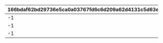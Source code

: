 |166bdaf62bd29736e5ca0a03767fd6c6d209a62d4131c5d63e966ed71fe900e0|18ff5e08fb871f81d43c51b3164614390fd97755451c571e8308701312dd75f6|b706b76e24158685e0e64480c1af51edde79f19acbd2fb8c338f8d8be4bc5205|3389fccd2f2f4fab638caa6ac1f1ef7b6bd42edc8a2284ae8493ee401c093170|4705cb134baec9f5a5b4d20733b1f693c86359d763ecb7287933e55cc0a75253|
| --- | --- | --- | --- | --- |
|-1|39990|17|10001|0|
|-1|47490|20|10002|0|
|-1|52490|22|10003|0|